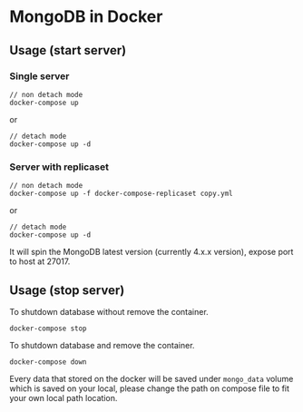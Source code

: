 # MongoDB in Docker

## Usage (start server)

### Single server

```
// non detach mode
docker-compose up
```
or
```
// detach mode
docker-compose up -d
```

### Server with replicaset

```
// non detach mode
docker-compose up -f docker-compose-replicaset copy.yml
```
or
```
// detach mode
docker-compose up -d
```

It will spin the MongoDB latest version (currently 4.x.x version), expose port to host at 27017.

## Usage (stop server)

To shutdown database without remove the container.

```
docker-compose stop
```

To shutdown database and remove the container.
```
docker-compose down
```

Every data that stored on the docker will be saved under `mongo_data` volume which is saved on your local, please change the path on compose file to fit your own local path location.